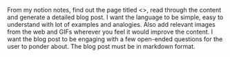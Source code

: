 From my notion notes, find out the page titled <<Chapter name>>, read through the content and generate a detailed blog post. I want the language to be simple, easy to understand with lot of examples and analogies. Also add relevant images from the web and GIFs wherever you feel it would improve the content. I want the blog post to be engaging with a few open-ended questions for the user to ponder about. The blog post must be in markdown format.